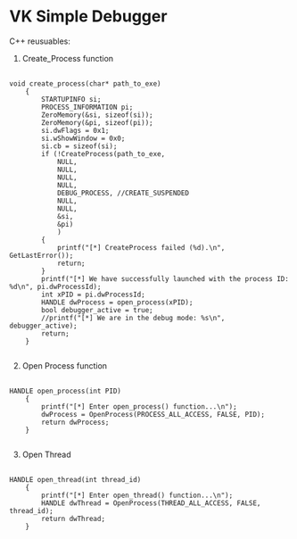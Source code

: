 # VK Simple Debugger
C++ reusuables:

1. Create_Process function
<pre>
  <code class="c++">
void create_process(char* path_to_exe)
	{
		STARTUPINFO si;
		PROCESS_INFORMATION pi;
		ZeroMemory(&si, sizeof(si));
		ZeroMemory(&pi, sizeof(pi));
		si.dwFlags = 0x1;
		si.wShowWindow = 0x0;
		si.cb = sizeof(si);
		if (!CreateProcess(path_to_exe,
			NULL,
			NULL,
			NULL,
			NULL,
			DEBUG_PROCESS, //CREATE_SUSPENDED
			NULL,
			NULL,
			&si,
			&pi)
			)
		{
			printf("[*] CreateProcess failed (%d).\n", GetLastError());
			return;
		}
		printf("[*] We have successfully launched with the process ID: %d\n", pi.dwProcessId);
		int xPID = pi.dwProcessId;
		HANDLE dwProcess = open_process(xPID);
		bool debugger_active = true;
		//printf("[*] We are in the debug mode: %s\n", debugger_active);
		return;
	}
  </code>
</pre>
2. Open Process function
<pre>
  <code class="c++">
HANDLE open_process(int PID)
	{
		printf("[*] Enter open_process() function...\n");
		dwProcess = OpenProcess(PROCESS_ALL_ACCESS, FALSE, PID);
		return dwProcess;
	}
 </code>
</pre>
3. Open Thread
<pre>
  <code class="c++">
HANDLE open_thread(int thread_id)
	{
		printf("[*] Enter open_thread() function...\n");
		HANDLE dwThread = OpenProcess(THREAD_ALL_ACCESS, FALSE, thread_id);
		return dwThread;
	}
 </code>
</pre>
